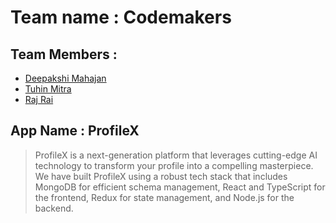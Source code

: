 # Team name : Codemakers

## Team Members :

-   [Deepakshi Mahajan](https://github.com/mahajandeepakshi03)
-   [Tuhin Mitra](https://github.com/tuhin-thinks)
-   [Raj Rai](https://github.com/rajraii)

## **App Name : ProfileX**

> ProfileX is a next-generation platform that leverages cutting-edge AI technology to transform your profile into a compelling masterpiece. We have built ProfileX using a robust tech stack that includes MongoDB for efficient schema management, React and TypeScript for the frontend, Redux for state management, and Node.js for the backend.
